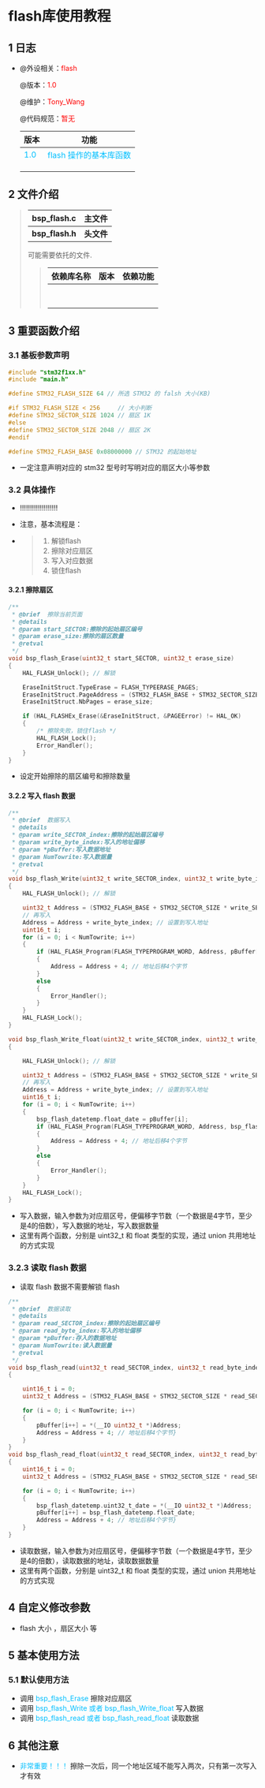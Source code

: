 # flash库使用教程

## 1 日志

 * @外设相关：<font color=Red>flash</font >

   @版本：<font color=Red>1.0</font >

   @维护：<font color=Red>Tony_Wang</font >

   @代码规范：<font color=Red>暂无</font>
   
    
   
  
   | 版本                               |                         功能                          |
   | :--------------------------------- | :---------------------------------------------------: |
   | <font color=DeepSkyBlue>1.0</font> | <font color=DeepSkyBlue>flash 操作的基本库函数</font> |
   |                                    |                                                       |
   |                                    |                                                       |
   |                                    |                                                       |


 ## 2 文件介绍

> | bsp_flash.c     | 主文件     |
> | --------------- | ---------- |
> | **bsp_flash.h** | **头文件** |
>
> 可能需要依托的文件.
> > 
> > | 依赖库名称    | 版本 | 依赖功能 |
> > | ------------- | -------- |-------- |
> > |            |      |          |
> > |            |      |          |
> > |            |      |          |
> > |            |      |          |
> > |            |      |          |
> > |               |          |          |
> > |               |          |          |
> > |               |          |          |

 ## 3 重要函数介绍

### 3.1 基板参数声明

```c
#include "stm32f1xx.h"
#include "main.h"

#define STM32_FLASH_SIZE 64 // 所选 STM32 的 falsh 大小(KB)

#if STM32_FLASH_SIZE < 256     // 大小判断
#define STM32_SECTOR_SIZE 1024 // 扇区 1K
#else
#define STM32_SECTOR_SIZE 2048 // 扇区 2K
#endif

#define STM32_FLASH_BASE 0x08000000 // STM32 的起始地址
```

* 一定注意声明对应的 stm32 型号时写明对应的扇区大小等参数



### 3.2 具体操作

* !!!!!!!!!!!!!!!!!!!

* 注意，基本流程是：

* > 1. 解锁flash
  > 2. 擦除对应扇区
  > 3. 写入对应数据
  > 4. 锁住flash

#### 3.2.1 擦除扇区

```c
/**
 * @brief  擦除当前页面
 * @details
 * @param start_SECTOR:擦除的起始扇区编号
 * @param erase_size:擦除的扇区数量
 * @retval
 */
void bsp_flash_Erase(uint32_t start_SECTOR, uint32_t erase_size)
{
	HAL_FLASH_Unlock(); // 解锁

	EraseInitStruct.TypeErase = FLASH_TYPEERASE_PAGES;									 // 选择页擦除模式
	EraseInitStruct.PageAddress = (STM32_FLASH_BASE + STM32_SECTOR_SIZE * start_SECTOR); // 设置擦除起始地址
	EraseInitStruct.NbPages = erase_size;												 // 设置擦除扇区数量

	if (HAL_FLASHEx_Erase(&EraseInitStruct, &PAGEError) != HAL_OK)
	{
		/* 擦除失败，锁住flash */
		HAL_FLASH_Lock();
		Error_Handler();
	}
}
```

* 设定开始擦除的扇区编号和擦除数量



#### 3.2.2 写入 flash 数据

```c
/**
 * @brief  数据写入
 * @details
 * @param write_SECTOR_index:擦除的起始扇区编号
 * @param write_byte_index:写入的地址偏移
 * @param *pBuffer:写入数据地址
 * @param NumTowrite:写入数据量
 * @retval
 */
void bsp_flash_Write(uint32_t write_SECTOR_index, uint32_t write_byte_index, uint32_t *pBuffer, uint32_t NumTowrite)
{
	HAL_FLASH_Unlock(); // 解锁

	uint32_t Address = (STM32_FLASH_BASE + STM32_SECTOR_SIZE * write_SECTOR_index); // 设置擦除地址;
	// 再写入
	Address = Address + write_byte_index; // 设置到写入地址
	uint16_t i;
	for (i = 0; i < NumTowrite; i++)
	{
		if (HAL_FLASH_Program(FLASH_TYPEPROGRAM_WORD, Address, pBuffer[i]) == HAL_OK)
		{
			Address = Address + 4; // 地址后移4个字节
		}
		else
		{
			Error_Handler();
		}
	}
	HAL_FLASH_Lock();
}

void bsp_flash_Write_float(uint32_t write_SECTOR_index, uint32_t write_byte_index, float *pBuffer, uint32_t NumTowrite)
{

	HAL_FLASH_Unlock(); // 解锁

	uint32_t Address = (STM32_FLASH_BASE + STM32_SECTOR_SIZE * write_SECTOR_index); // 设置擦除地址;
	// 再写入
	Address = Address + write_byte_index; // 设置到写入地址
	uint16_t i;
	for (i = 0; i < NumTowrite; i++)
	{
		bsp_flash_datetemp.float_date = pBuffer[i];
		if (HAL_FLASH_Program(FLASH_TYPEPROGRAM_WORD, Address, bsp_flash_datetemp.uint32_t_date) == HAL_OK)
		{
			Address = Address + 4; // 地址后移4个字节
		}
		else
		{
			Error_Handler();
		}
	}
	HAL_FLASH_Lock();
}
```

* 写入数据，输入参数为对应扇区号，便偏移字节数（一个数据是4字节，至少是4的倍数），写入数据的地址，写入数据数量
* 这里有两个函数，分别是 uint32_t 和 float 类型的实现，通过 union 共用地址的方式实现

### 3.2.3 读取 flash 数据

* 读取 flash 数据不需要解锁 flash

```c
/**
 * @brief  数据读取
 * @details
 * @param read_SECTOR_index:擦除的起始扇区编号
 * @param read_byte_index:写入的地址偏移
 * @param *pBuffer:存入的数据地址
 * @param NumTowrite:读入数据量
 * @retval
 */
void bsp_flash_read(uint32_t read_SECTOR_index, uint32_t read_byte_index, uint32_t *pBuffer, uint32_t NumTowrite)
{

	uint16_t i = 0;
	uint32_t Address = (STM32_FLASH_BASE + STM32_SECTOR_SIZE * read_SECTOR_index + read_byte_index); // 设置读取地址;

	for (i = 0; i < NumTowrite; i++)
	{
		pBuffer[i++] = *(__IO uint32_t *)Address;
		Address = Address + 4; // 地址后移4个字节}
	}
}
void bsp_flash_read_float(uint32_t read_SECTOR_index, uint32_t read_byte_index, float *pBuffer, uint32_t NumTowrite)
{
	uint16_t i = 0;
	uint32_t Address = (STM32_FLASH_BASE + STM32_SECTOR_SIZE * read_SECTOR_index + read_byte_index); // 设置读取地址;

	for (i = 0; i < NumTowrite; i++)
	{
		bsp_flash_datetemp.uint32_t_date = *(__IO uint32_t *)Address;
		pBuffer[i++] = bsp_flash_datetemp.float_date;
		Address = Address + 4; // 地址后移4个字节}
	}
}
```

* 读取数据，输入参数为对应扇区号，便偏移字节数（一个数据是4字节，至少是4的倍数），读取数据的地址，读取数据数量
* 这里有两个函数，分别是 uint32_t 和 float 类型的实现，通过 union 共用地址的方式实现



 ## 4 自定义修改参数

* flash 大小 ，扇区大小 等


 ## 5 基本使用方法

### 5.1 默认使用方法

* 调用 <font color=DeepSkyBlue>bsp_flash_Erase</font> 擦除对应扇区
* 调用 <font color=DeepSkyBlue>bsp_flash_Write 或者 bsp_flash_Write_float</font> 写入数据
* 调用 <font color=DeepSkyBlue>bsp_flash_read 或者 bsp_flash_read_float</font> 读取数据




 ## 6 其他注意

* <font color=DeepSkyBlue>非常重要！！！</font> 擦除一次后，同一个地址区域不能写入两次，只有第一次写入才有效

 
